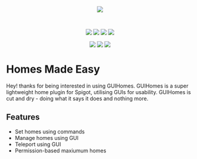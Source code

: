 <br>
<p align="center">
<img src="http://img.benkeoghcgd.co.uk/Spigot/GUIHomesHeader.png">
</p>
<br>
<p align="center">
    <a href="https://github.com/BenKeoghCGD/GUIHomes/issues"><img src="https://img.shields.io/github/issues/BenKeoghCGD/GUIHomes?style=for-the-badge"/></a>
    <img src="https://img.shields.io/github/forks/BenKeoghCGD/GUIHomes?style=for-the-badge"/>
    <img src="https://img.shields.io/github/stars/BenKeoghCGD/GUIHomes?style=for-the-badge"/>
    <img src="https://img.shields.io/github/license/BenKeoghCGD/GUIHomes?style=for-the-badge"/>
</p>
<p align="center">
    <a href="https://www.spigotmc.org/resources/102909/"><img src="https://pluginbadges.glitch.me/api/v1/dl/Spigot-%23ff9100.svg?spigot=102909&style=for-the-badge"/></a>
    <img src="https://img.shields.io/maven-metadata/v?label=MAVEN&metadataUrl=http%3A%2F%2Fapi.benkeoghcgd.co.uk%2Fmaven2%2Fuk%2Fco%2Fbenkeoghcgd%2Fapi%2FGUIHomes%2Fmaven-metadata.xml&style=for-the-badge"/>
    <img src="https://img.shields.io/spiget/version/102909?label=LATEST&style=for-the-badge"/>
</p>

# Homes Made Easy
Hey! thanks for being interested in using GUIHomes. GUIHomes is a super lightweight home plugin for Spigot, utilising GUIs for usability. GUIHomes is cut and dry - doing what it says it does and nothing more.

## Features
- Set homes using commands
- Manage homes using GUI
- Teleport using GUI
- Permission-based maxiumum homes